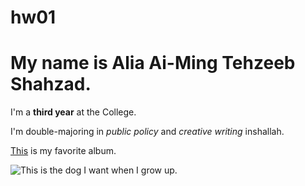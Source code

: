 # hw01

# My name is Alia Ai-Ming Tehzeeb Shahzad. 

I'm a **third year** at the College.

I'm double-majoring in *public policy* and *creative writing* inshallah. 

[This](https://www.youtube.com/watch?v=7D3Ud2JIFhA) is my favorite album. 

![This](https://www.google.com/url?sa=i&url=https%3A%2F%2Fwww.allposters.com%2F-sp%2FWest-Highland-White-Terrier-and-Scottish-Terrier-_i12466413_.htm&psig=AOvVaw126dlg_iQrIe5cKD3_bvra&ust=1586469288212000&source=images&cd=vfe&ved=0CAIQjRxqFwoTCPDAnPLo2egCFQAAAAAdAAAAABAD) is the dog I want when I grow up.
